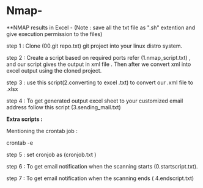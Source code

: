 # Nmap-
**NMAP results in Excel - (Note : save all the txt file as ".sh" extention and give execution permission to the files)

step 1 : Clone (00.git repo.txt) git project into your linux distro system.

step 2 : Create a script based on  required ports refer (1.nmap_script.txt) , and our script gives the output in xml file .
         Then after we convert xml into excel output using the cloned project.

step 3 : use this script(2.converting to excel .txt) to convert our .xml file to .xlsx 

step 4 : To get generated output excel sheet to your customized email address follow this script (3.sending_mail.txt)


**Extra scripts :** 
  
 Mentioning the crontab job :

crontab -e 

  step 5 : set cronjob as (cronjob.txt ) 
  
  step 6 : To get email notification when the scanning starts  (0.startscript.txt).
  
  step 7 : To get email notification when the scanning ends ( 4.endscript.txt) 
